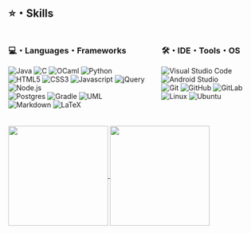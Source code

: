 ## ⭐️・Skills

<div style="display: grid; grid-template-columns: 61% 39%;">
    <div>
        <h3>💻・Languages・Frameworks</h3>
        <img src="https://img.shields.io/badge/Java-191A1B?style=for-the-badge&logo=openjdk&logoColor=ED8B00" alt="Java"> 
        <img src="https://custom-icon-badges.herokuapp.com/badge/C-191A1B.svg?style=for-the-badge&logo=c-in-hexagon&logoColor=03599C" alt="C">
        <img src="https://img.shields.io/badge/OCaml-191A1B.svg?style=for-the-badge&logo=ocaml&logoColor=23E98407" alt="OCaml">
        <img src="https://img.shields.io/badge/python-191A1B?style=for-the-badge&logo=python&logoColor=ffdd54" alt="Python">
        <br>
        <img src="https://img.shields.io/badge/-HTML5-191A1B?style=for-the-badge&logo=html5&logoColor=E34F26" alt="HTML5">
        <img src="https://img.shields.io/badge/-CSS3-191A1B?style=for-the-badge&logo=css3&logoColor=1572B6" alt="CSS3">
        <img src="https://img.shields.io/badge/JavaScript-191A1B.svg?style=for-the-badge&logo=javascript&logoColor=F7DF1E" alt="Javascript">
        <img src="https://img.shields.io/badge/jquery-191A1B.svg?style=for-the-badge&logo=jquery&logoColor=%230769AD" alt="jQuery">
        <img src="https://img.shields.io/badge/Node.js-191A1B.svg?style=for-the-badge&logo=node.js&logoColor=43853D" alt="Node.js">
        <br>
        <img src="https://img.shields.io/badge/postgres-191A1B.svg?style=for-the-badge&logo=postgresql&logoColor=008bb9" alt="Postgres">
        <img src="https://img.shields.io/badge/Gradle-191A1B.svg?style=for-the-badge&logo=Gradle&logoColor=0b5c6e" alt="Gradle">
        <img src="https://img.shields.io/badge/UML-191A1B.svg?style=for-the-badge&logo=UML&logoColor=FABD14" alt="UML">
        <br>
        <img src="https://img.shields.io/badge/markdown-191A1B.svg?style=for-the-badge&logo=markdown&logoColor=white" alt="Markdown">
        <img src="https://img.shields.io/badge/LaTeX-191A1B.svg?style=for-the-badge&logo=LaTeX&logoColor=008080" alt="LaTeX">
    </div>
    <div>
        <h3>🛠・IDE・Tools・OS</h3>
        <img src="https://img.shields.io/badge/VS%20Code-191A1B.svg?style=for-the-badge&logo=visual-studio-code&logoColor=0078d7" alt="Visual Studio Code"> 
        <img src="https://img.shields.io/badge/Android%20Studio-191A1B.svg?style=for-the-badge&logo=android-studio&logoColor=" alt="Android Studio">
        <br>
        <img src="https://img.shields.io/badge/GIT-%23181717?style=for-the-badge&logo=git" alt="Git">
        <img src="https://img.shields.io/badge/github-%23181717.svg?style=for-the-badge&logo=github&logoColor=white" alt="GitHub">
        <img src="https://img.shields.io/badge/gitlab-%23181717.svg?style=for-the-badge&logo=gitlab" alt="GitLab">
        <br>
        <img src="https://img.shields.io/badge/Linux-191A1B?style=for-the-badge&logo=linux&logoColor=FCC624" alt="Linux">
        <img src="https://img.shields.io/badge/Ubuntu-191A1B?style=for-the-badge&logo=ubuntu&logoColor=E95420" alt="Ubuntu">
    </div>
</div>
<br><br>

<a href="https://github.com/mlaidouni">
  <img height=200 align="center" src="https://github-readme-stats-kmzx.vercel.app/api?username=mlaidouni&locale=fr&theme=karasuno&rank_icon=github&include_all_commits_true&count_private=true&show_icons=true&card_width=250" />
</a>
<a href="https://github.com/mlaidouni">
  <img height=200 align="center" src="https://github-readme-stats-kmzx.vercel.app/api/top-langs?username=mlaidouni&theme=karasuno&size_weight=0.6&count_weight=0.3&exclude_repo=github.readme.stats&hide=rich%20text%20format,standard%20ml,makefile,d,shell&layout=compact&langs_count=6&card_width=250" />
</a>
